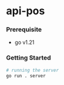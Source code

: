# api-pos

### Prerequisite

- go v1.21

### Getting Started

```bash
# running the server
go run . server
```
